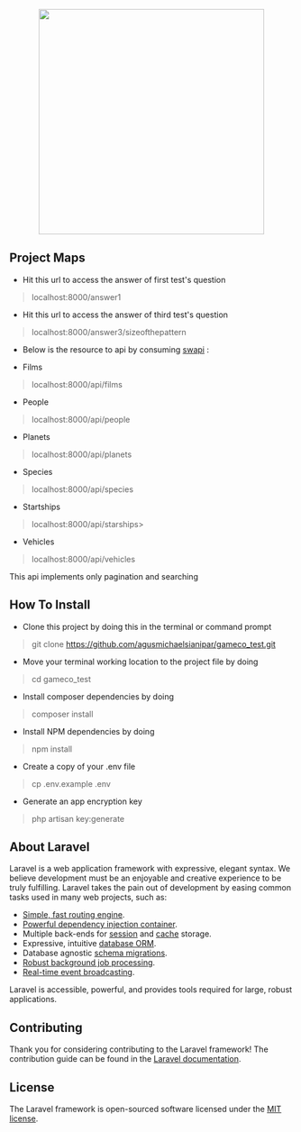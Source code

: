 <p align="center"><a href="https://laravel.com" target="_blank"><img src="https://raw.githubusercontent.com/laravel/art/master/logo-lockup/5%20SVG/2%20CMYK/1%20Full%20Color/laravel-logolockup-cmyk-red.svg" width="400"></a></p>

## Project Maps
- Hit this url to access the answer of first test's question
> localhost:8000/answer1 
- Hit this url to access the answer of third test's question
> localhost:8000/answer3/sizeofthepattern 
- Below is the resource to api by consuming [swapi](https://swapi.dev/) : <br>
* Films 
>localhost:8000/api/films<br>
* People 
>localhost:8000/api/people<br>
* Planets
>localhost:8000/api/planets<br>
* Species
>localhost:8000/api/species<br>
* Startships 
>localhost:8000/api/starships><br>
* Vehicles
>localhost:8000/api/vehicles<br>

This api implements only pagination and searching


## How To Install
- Clone this project by doing this in the terminal or command prompt
>git clone https://github.com/agusmichaelsianipar/gameco_test.git
- Move your terminal working location to the project file by doing
>cd gameco_test
- Install composer dependencies by doing 
>composer install
- Install NPM dependencies by doing 
>npm install
- Create a copy of your .env file 
>cp .env.example .env
- Generate an app encryption key 
>php artisan key:generate

## About Laravel

Laravel is a web application framework with expressive, elegant syntax. We believe development must be an enjoyable and creative experience to be truly fulfilling. Laravel takes the pain out of development by easing common tasks used in many web projects, such as:

- [Simple, fast routing engine](https://laravel.com/docs/routing).
- [Powerful dependency injection container](https://laravel.com/docs/container).
- Multiple back-ends for [session](https://laravel.com/docs/session) and [cache](https://laravel.com/docs/cache) storage.
- Expressive, intuitive [database ORM](https://laravel.com/docs/eloquent).
- Database agnostic [schema migrations](https://laravel.com/docs/migrations).
- [Robust background job processing](https://laravel.com/docs/queues).
- [Real-time event broadcasting](https://laravel.com/docs/broadcasting).

Laravel is accessible, powerful, and provides tools required for large, robust applications.

## Contributing

Thank you for considering contributing to the Laravel framework! The contribution guide can be found in the [Laravel documentation](https://laravel.com/docs/contributions).

## License

The Laravel framework is open-sourced software licensed under the [MIT license](https://opensource.org/licenses/MIT).
